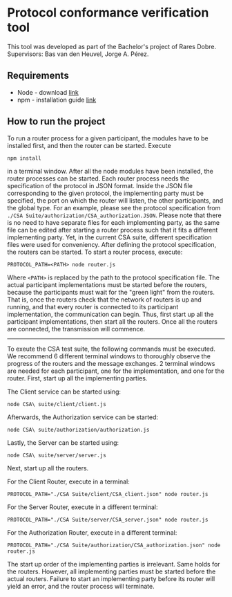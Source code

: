 # Protocol conformance verification tool
This tool was developed as part of the Bachelor's project of Rares Dobre. Supervisors: Bas van den Heuvel, Jorge A. Pérez.


## Requirements
- Node - download [link](https://nodejs.org/en/download/)
- npm - installation guide [link](https://docs.npmjs.com/downloading-and-installing-node-js-and-npm)

## How to run the project
To run a router process for a given participant, the modules have to be installed first, and then the router can be started. Execute

```
npm install
``` 

in a terminal window. After all the node modules have been installed, the router processes can be started. Each router process needs the specification of the protocol in JSON format. Inside the JSON file corresponding to the given protocol, the implementing party must be specified, the port on which the router will listen, the other participants, and the global type. For an example, please see the protocol specification from `./CSA Suite/authorization/CSA_authorization.JSON`. Please note that there is no need to have separate files for each implementing party, as the same file can be edited after starting a router process such that it fits a different implementing party. Yet, in the current CSA suite, different specification files were used for conveniency. After defining the protocol specification, the routers can be started. To start a router process, execute:

```
PROTOCOL_PATH=<PATH> node router.js
```

Where `<PATH>` is replaced by the path to the protocol specification file. The actual participant implementations must be started before the routers, because the participants must wait for the "green light" from the routers. That is, once the routers check that the network of routers is up and running, and that every router is connected to its participant implementation, the communication can begin. Thus, first start up all the participant implementations, then start all the routers. Once all the routers are connected, the transmission will commence.

--- 
To exeute the CSA test suite, the following commands must be executed. We recommend 6 different terminal windows to thoroughly observe the progress of the routers and the message exchanges. 2 terminal windows are needed for each participant, one for the implementation, and one for the router. First, start up all the implementing parties.

The Client service can be started using: 
```
node CSA\ suite/client/client.js
```

Afterwards, the Authorization service can be started:
```
node CSA\ suite/authorization/authorization.js
```

Lastly, the Server can be started using:
```
node CSA\ suite/server/server.js
```

Next, start up all the routers.

For the Client Router, execute in a terminal:
```
PROTOCOL_PATH="./CSA Suite/client/CSA_client.json" node router.js
```
For the Server Router, execute in a different terminal:
```
PROTOCOL_PATH="./CSA Suite/server/CSA_server.json" node router.js
```
For the Authorization Router, execute in a different terminal:
```
PROTOCOL_PATH="./CSA Suite/authorization/CSA_authorization.json" node router.js
```

The start up order of the implementing parties is irrelevant. Same holds for the routers. However, all implementing parties must be started before the actual routers. Failure to start an implementing party before its router will yield an error, and the router process will terminate. 
